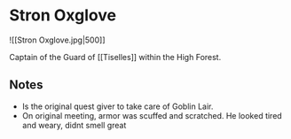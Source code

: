 # Stron Oxglove

![[Stron Oxglove.jpg|500]]

Captain of the Guard of [[Tiselles]] within the High Forest.  

## Notes

- Is the original quest giver to take care of Goblin Lair.  
- On original meeting, armor was scuffed and scratched.  He looked tired and weary, didnt smell great

